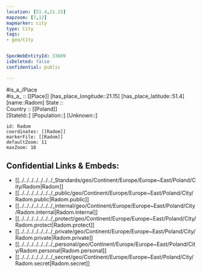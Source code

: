 ```yaml
---
location: [51.4,21.15] 
mapzoom: [7,12] 
mapmarker: city 
type: City
tags:
- geo/City


SpocWebEntityId: 33609
isDeleted: false
confidential: public

---
```

#is_a_/Place  
#is_a_ :: [[Place]] 
[has_place_longitude::21.15] 
[has_place_latitude::51.4] 
[name::Radom] 
State ::  
Country :: [[Poland]]  
[StateId::] 
[Population::] 
[Unknown::] 


```leaflet
id: Radom
coordinates: [[Radom]] 
markerFile: [[Radom]] 
defaultZoom: 11 
maxZoom: 18
```


## Confidential Links & Embeds: 
- [[../../../../../../../_Standards/geo/Continent/Europe/Europe~East/Poland/City/Radom|Radom]] 
- [[../../../../../../../_public/geo/Continent/Europe/Europe~East/Poland/City/Radom.public|Radom.public]] 
- [[../../../../../../../_internal/geo/Continent/Europe/Europe~East/Poland/City/Radom.internal|Radom.internal]] 
- [[../../../../../../../_protect/geo/Continent/Europe/Europe~East/Poland/City/Radom.protect|Radom.protect]] 
- [[../../../../../../../_private/geo/Continent/Europe/Europe~East/Poland/City/Radom.private|Radom.private]] 
- [[../../../../../../../_personal/geo/Continent/Europe/Europe~East/Poland/City/Radom.personal|Radom.personal]] 
- [[../../../../../../../_secret/geo/Continent/Europe/Europe~East/Poland/City/Radom.secret|Radom.secret]] 
